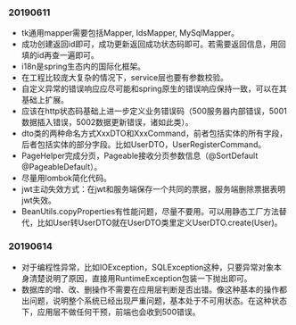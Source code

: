 ### 20190611
* tk通用mapper需要包括Mapper, IdsMapper, MySqlMapper。
* 成功创建返回id即可，成功更新返回成功状态码即可。若需要返回信息，用回填的id再查一遍即可。
* i18n是spring生态内的国际化框架。
* 在工程比较庞大复杂的情况下，service层也要有参数校验。
* 自定义异常的错误响应应尽可能和spring原生的错误响应保持一致，可以在其基础上扩展。
* 应该在http状态码基础上进一步定义业务错误码（500服务器内部错误，5001数据插入错误，5002数据更新错误，诸如此类）。
* dto类的两种命名方式XxxDTO和XxxCommand，前者包括实体的所有字段，后者包括实体的部分字段。比如UserDTO，UserRegisterCommand。
* PageHelper完成分页，Pageable接收分页参数信息（@SortDefault @PageableDefault）。
* 尽量用lombok简化代码。
* jwt主动失效方式：在jwt和服务端保存一个共同的票据，服务端删除票据表明jwt失效。
* BeanUtils.copyProperties有性能问题，尽量不要用。可以用静态工厂方法替代，比如User转UserDTO就在UserDTO类里定义UserDTO.create(User)。

### 20190614

* 对于编程性异常，比如IOException，SQLException这种，只要异常对象本身清楚说明了原因，直接用RuntimeException包装一下抛出即可。
* 数据库的增、改、删操作不需要在应用层判断是否出错。像这种基本的操作都出问题，说明整个系统已经出现严重问题，基本处于不可用状态。在这种状态下，应用层不做任何干预，前端也会收到500错误。